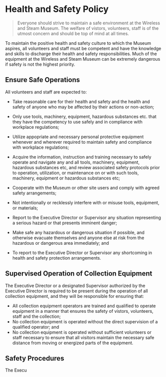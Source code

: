 # Health and Safety Policy

> Everyone should strive to maintain a safe environment at the Wireless and Steam Museum. The welfare of vistors, volunteers, staff is of the utmost concern and should be top of mind at all times.

To maintain the positive health and safety culture to which the Museum aspires, all volunteers and staff must be competent and have the knowledge and skills to discharge their health and safety responsibilities. Much of the equipment at the Wireless and Steam Museum can be extremely dangerous if safety is not the highest priority. 

## Ensure Safe Operations

All volunteers and staff are expected to:

- Take reasonable care for their health and safety and the health and safety of anyone who may be affected by their actions or non-action;
- Only use tools, machinery, equipment, hazardous substances etc. that they have the competency to use safely and in compliance with workplace regulations;
- Utilize appopriate and necessary personal protective equipment whenever and wherever required to maintain safety and compliance with workplace regulations;
- Acquire the information, instruction and training necessary to safely operate and navigate any and all tools, machinery, equipment, hazardous substances etc,  and review associated safety protocols prior to operation, utilization, or maintenance on or with such tools, machinery, equipment or hazardous substances etc;


- Cooperate with the Museum or other site users and comply with agreed safety arrangements;
- Not intentionally or recklessly interfere with or misuse tools, equipment, or materials;
- Report to the Executive Director or Supervisor any situation representing a serious hazard or that presents imminent danger;
- Make safe any hazardous or dangerous situation if possible, and otherwise evacuate themselves and anyone else at risk from the hazardous or dangerous area immediately; and
- To report to the Executive Director or Supervisor any shortcoming in health and safety protection arrangements.

## Supervised Operation of Collection Equipment

The Executive Director or a designated Supervisor authorized by the Executive Director is required to be present during the operation of all collection equipment, and they will be responsible for ensuring that:

- All collection equipment operators are trained and qualified to operate equipment in a manner that ensures the safety of vistors, volunteers, staff and the collection;
- No collection equipment is operated without the direct supervision of a qualified operator; and
- No collection equipment is operated without sufficient volunteers or staff necessary to ensure that all visitors maintain the necessary safe distance from moving or energized parts of the equipment.

## Safety Procedures

The Execu